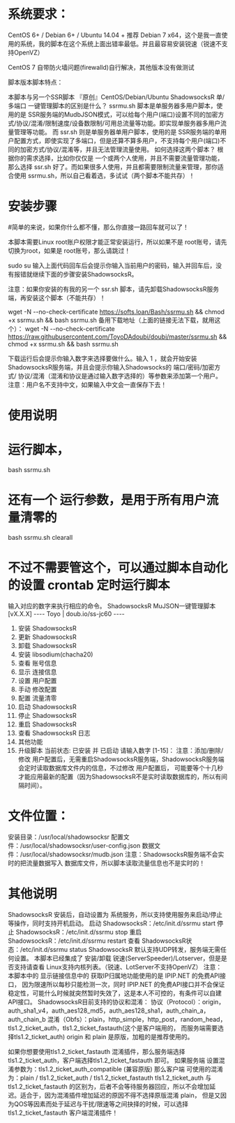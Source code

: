 # 系统要求：
CentOS 6+ / Debian 6+ / Ubuntu 14.04 +
推荐 Debian 7 x64，这个是我一直使用的系统，我的脚本在这个系统上面出错率最低。并且最容易安装锐速（锐速不支持OpenVZ）

CentOS 7 自带防火墙问题(firewalld)自行解决，其他版本没有做测试

脚本版本脚本特点：



本脚本与另一个SSR脚本 『原创』CentOS/Debian/Ubuntu ShadowsocksR 单/多端口 一键管理脚本的区别是什么？
ssrmu.sh 脚本是单服务器多用户脚本，使用的是 SSR服务端的MudbJSON模式，可以给每个用户(端口)设置不同的加密方式/协议/混淆/限制速度/设备数限制/可用总流量等功能。即实现单服务器多用户流量管理等功能。
而 ssr.sh 则是单服务器单用户脚本，使用的是 SSR服务端的单用户配置方式，即使实现了多端口，但是还算不算多用户，不支持每个用户(端口)不同的加密方式/协议/混淆等，并且无法管理流量使用。
如何选择这两个脚本？
根据你的需求选择，比如你仅仅是 一个或两个人使用，并且不需要流量管理功能，那么选择 ssr.sh 好了。而如果很多人使用，并且都需要限制流量来管理，那你适合使用 ssrmu.sh，所以自己看着选，多试试（两个脚本不能共存）！

# 安装步骤

#简单的来说，如果你什么都不懂，那么你直接一路回车就可以了！

本脚本需要Linux root账户权限才能正常安装运行，所以如果不是 root账号，请先切换为root，如果是 root账号，那么请跳过！

sudo su
输入上面代码回车后会提示你输入当前用户的密码，输入并回车后，没有报错就继续下面的步骤安装ShadowsocksR。

注意：如果你安装的有我的另一个 ssr.sh 脚本，请先卸载ShadowsocksR服务端，再安装这个脚本（不能共存）！

wget -N --no-check-certificate https://softs.loan/Bash/ssrmu.sh && chmod +x ssrmu.sh && bash ssrmu.sh
备用下载地址（上面的链接无法下载，就用这个）：
wget -N --no-check-certificate https://raw.githubusercontent.com/ToyoDAdoubi/doubi/master/ssrmu.sh && chmod +x ssrmu.sh && bash ssrmu.sh

下载运行后会提示你输入数字来选择要做什么。输入 1 ，就会开始安装ShadowsocksR服务端，并且会提示你输入Shadowsocks的 端口/密码/加密方式/ 
协议/混淆（混淆和协议是通过输入数字选择的）等参数来添加第一个用户。注意：用户名不支持中文，如果输入中文会一直保存下去！

# 使用说明
# 运行脚本，

bash ssrmu.sh

# 还有一个 运行参数，是用于所有用户流量清零的

bash ssrmu.sh clearall

# 不过不需要管这个，可以通过脚本自动化的设置 crontab 定时运行脚本

输入对应的数字来执行相应的命令。
  ShadowsocksR MuJSON一键管理脚本 [vX.X.X]
  ---- Toyo | doub.io/ss-jc60 ----
  1. 安装 ShadowsocksR
  2. 更新 ShadowsocksR
  3. 卸载 ShadowsocksR
  4. 安装 libsodium(chacha20)
  5. 查看 账号信息
  6. 显示 连接信息
  7. 设置 用户配置
  8. 手动 修改配置
  9. 配置 流量清零
 10. 启动 ShadowsocksR
 11. 停止 ShadowsocksR
 12. 重启 ShadowsocksR
 13. 查看 ShadowsocksR 日志
 14. 其他功能
 15. 升级脚本
当前状态: 已安装 并 已启动
请输入数字 [1-15]：
注意：添加/删除/修改 用户配置后，无需重启ShadowsocksR服务端，ShadowsocksR服务端会定时读取数据库文件内的信息，不过修改 用户配置后，
可能要等个十几秒才能应用最新的配置（因为ShadowsocksR不是实时读取数据库的，所以有间隔时间）。

# 文件位置：
安装目录：/usr/local/shadowsocksr
配置文件：/usr/local/shadowsocksr/user-config.json
数据文件：/usr/local/shadowsocksr/mudb.json
注意：ShadowsocksR服务端不会实时的把流量数据写入 数据库文件，所以脚本读取流量信息也不是实时的！



# 其他说明
ShadowsocksR 安装后，自动设置为 系统服务，所以支持使用服务来启动/停止等操作，同时支持开机启动。
启动 ShadowsocksR：/etc/init.d/ssrmu start
停止 ShadowsocksR：/etc/init.d/ssrmu stop
重启 ShadowsocksR：/etc/init.d/ssrmu restart
查看 ShadowsocksR状态：/etc/init.d/ssrmu status
ShadowsocksR 默认支持UDP转发，服务端无需任何设置。
本脚本已经集成了 安装/卸载 锐速(ServerSpeeder)/Lotserver，但是是否支持请查看 Linux支持内核列表。（锐速、LotServer不支持OpenVZ）
注意：本脚本中的 显示链接信息中的 获取IP归属地功能使用的是 IPIP.NET 的免费API接口，
因为限速所以每秒只能检测一次，同时 IPIP.NET 的免费API接口并不会保证稳定性，可能什么时候就突然暂时失效了，这是本人不可控的，有条件可以自建API接口。
ShadowsocksR目前支持的协议和混淆：
协议（Protocol）：origin，auth_sha1_v4，auth_aes128_md5，auth_aes128_sha1，auth_chain_a，auth_chain_b
混淆（Obfs）：plain，http_simple，http_post，random_head，tls1.2_ticket_auth，tls1.2_ticket_fastauth(这个是客户端用的，
而服务端需要选择tls1.2_ticket_auth)
origin 和 plain 是原版，加粗的是推荐使用的。



如果你想要使用tls1.2_ticket_fastauth 混淆插件，那么服务端选择tls1.2_ticket_auth，客户端选择tls1.2_ticket_fastauth 即可。
如果服务端 设置混淆参数为：tls1.2_ticket_auth_compatible (兼容原版)
那么客户端 可使用的混淆为：plain / tls1.2_ticket_auth / tls1.2_ticket_fastauth
tls1.2_ticket_auth 与 tls1.2_ticket_fastauth 的区别为，后者不会等待服务器回应，所以不会增加延迟。适合于，因为混淆插件增加延迟的原因不得不选择原版混淆 plain，
但是又因为QOS等因素而处于延迟与干扰/限速等之间抉择的时候，可以选择tls1.2_ticket_fastauth 客户端混淆插件！
